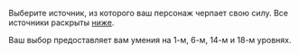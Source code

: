 Выберите источник, из которого ваш персонаж черпает свою силу. Все источники раскрыты [ниже](https://dnd.su/class/101-sorcerer/#sorcerous-origins).

Ваш выбор предоставляет вам умения на 1-м, 6-м, 14-м и 18-м уровнях.